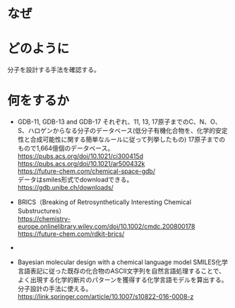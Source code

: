# なぜ


# どのように
分子を設計する手法を確認する。

# 何をするか

- GDB-11, GDB-13 and GDB-17
それぞれ、11, 13, 17原子までのC、N、O、S、ハロゲンからなる分子のデータベース(低分子有機化合物を、化学的安定性と合成可能性に関する簡単なルールに従って列挙したもの)
17原子までのもので1,664億個のデータベース。  
https://pubs.acs.org/doi/10.1021/ci300415d  
https://pubs.acs.org/doi/10.1021/ar500432k  
https://future-chem.com/chemical-space-gdb/  
データはsmiles形式でdownloadできる。  
https://gdb.unibe.ch/downloads/


- BRICS（Breaking of Retrosynthetically Interesting Chemical Substructures）  
https://chemistry-europe.onlinelibrary.wiley.com/doi/10.1002/cmdc.200800178  
https://future-chem.com/rdkit-brics/  

- 

- Bayesian molecular design with a chemical language model 
SMILES化学言語表記に従った既存の化合物のASCII文字列を自然言語処理することで、よく出現する化学的断片のパターンを獲得する化学言語モデルを算出する。
分子設計の手法に使える。  
https://link.springer.com/article/10.1007/s10822-016-0008-z